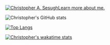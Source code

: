 [![Christopher A. Sesugh](https://res.cloudinary.com/christo/image/upload/v1682697484/christohybrid185_gmail.com_jqwkam.png)Learn more about me.](https://www.christophersesugh.com/about)
<!-- github stats -->
![Christopher's GitHub stats](https://github-readme-stats.vercel.app/api?username=christophersesugh&show_icons=true&theme=radical)
<!-- Top langs -->
[![Top Langs](https://github-readme-stats.vercel.app/api/top-langs/?username=christophersesugh&layout=donut)](https://github.com/christophersesugh/github-readme-stats)
<!-- wakatime -->
[![Christopher's wakatime stats](https://github-readme-stats.vercel.app/api/wakatime?username=christophersesugh)](https://github.com/christophersesugh/github-readme-stats)


<!---
christophersesugh/christophersesugh is a ✨ special ✨ repository because its `README.md` (this file) appears on your GitHub profile.
You can click the Preview link to take a look at your changes.
--->
